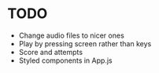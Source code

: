 # TODO
- Change audio files to nicer ones
- Play by pressing screen rather than keys
- Score and attempts
- Styled components in App.js
